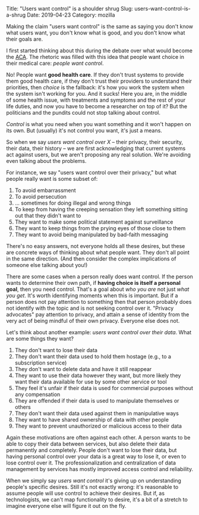 Title: "Users want control" is a shoulder shrug
Slug: users-want-control-is-a-shrug
Date: 2019-04-23
Category: mozilla

Making the claim "users want control" is the same as saying you don't know what users want, you don't know what is good, and you don't know what their goals are.

I first started thinking about this during the debate over what would become the [ACA](https://en.wikipedia.org/wiki/Patient_Protection_and_Affordable_Care_Act). The rhetoric was filled with this idea that people want choice in their medical care: *people want control*.

No! People want **good health care**. If they don't trust systems to provide them good health care, if they don't trust their providers to understand their priorities, then *choice* is the fallback: it's how you work the system when the system isn't working for you. And it sucks! Here you are, in the middle of some health issue, with treatments and symptoms and the rest of your life duties, and now you have to become a researcher on top of it? But the politicians and the pundits could not stop talking about control.

*Control* is what you need when you want something and it won't happen on its own. But (usually) it's not control you want, it's just a means.

So when we say *users want control over X* – their privacy, their security, their data, their history – we are first acknowledging that current systems act against users, but we aren't proposing any real solution. We're avoiding even talking about the problems.

For instance, we say "users want control over their privacy," but what people really want is some subset of:

1. To avoid embarrassment
2. To avoid persecution
3. ... sometimes for doing illegal and wrong things
4. To keep from having the creeping sensation they left something sitting out that they didn't want to
5. They want to make some political statement against surveillance
6. They want to keep things from the prying eyes of those close to them
7. They want to avoid being manipulated by bad-faith messaging

There's no easy answers, not everyone holds all these desires, but these are concrete ways of thinking about what people want. They don't all point in the same direction. (And then consider the complex implications of someone else talking about you!)

There are some cases when a person really does want control. If the person wants to determine their own path, if **having choice is itself a personal goal**, then you need control. That's a goal about *who you are* not just *what you get*. It's worth identifying moments when this is important. But if a person does not pay attention to something then that person probably does not identify with the topic and is not seeking control over it. "Privacy advocates" pay attention to privacy, and attain a sense of identity from the very act of being mindful of their own privacy. Everyone else does not.

Let's think about another example: *users want control over their data*. What are some things they want?

1. They don't want to lose their data
2. They don't want their data used to hold them hostage (e.g., to a subscription service)
3. They don't want to delete data and have it still reappear
4. They want to use their data however they want, but more likely they want their data available for use by some other service or tool
5. They feel it's unfair if their data is used for commercial purposes without any compensation
6. They are offended if their data is used to manipulate themselves or others
7. They don't want their data used against them in manipulative ways
8. They want to have shared ownership of data with other people
9. They want to prevent unauthorized or malicious access to their data

Again these motivations are often against each other. A person wants to be able to copy their data between services, but also delete their data permanently and completely. People don't want to lose their data, but having personal control over your data is a great way to lose it, or even to lose control over it. The professionalization and centralization of data management by services has mostly improved access control and reliability.

When we simply say *users want control* it's  giving up on understanding people's specific desires. Still it's not exactly wrong: it's reasonable to assume people will use control to achieve their desires. But if, as technologists, we can't map functionality to desire, it's a bit of a stretch to imagine everyone else will figure it out on the fly.
